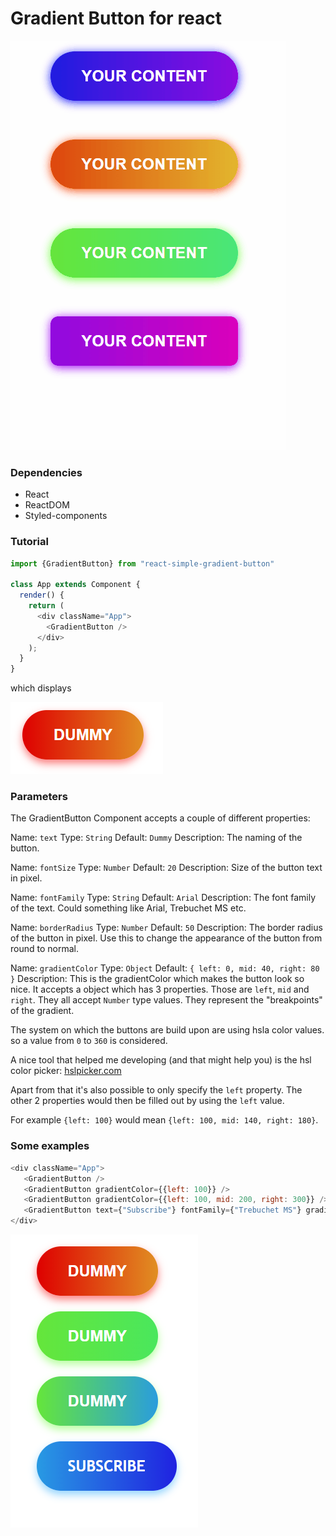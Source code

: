 # Gradient Button for react

![](gradientButton.gif)

### Dependencies
- React
- ReactDOM
- Styled-components

### Tutorial

```javascript
import {GradientButton} from "react-simple-gradient-button"

class App extends Component {
  render() {
    return (
      <div className="App">
        <GradientButton />
      </div>
    );
  }
}
```

which displays

![buttonTutorial](/readmeFiles/buttonTutorial.PNG)

### Parameters

The GradientButton Component accepts a couple of different properties:

Name: `text`
Type: `String`
Default: `Dummy`
Description: The naming of the button.

Name: `fontSize`
Type: `Number`
Default: `20`
Description: Size of the button text in pixel.

Name: `fontFamily`
Type: `String`
Default: `Arial`
Description: The font family of the text. Could something like Arial, Trebuchet MS etc.

Name: `borderRadius`
Type: `Number`
Default: `50`
Description: The border radius of the button in pixel. Use this to change the appearance of the button from round to normal.

Name: `gradientColor`
Type: `Object`
Default: `{
    left: 0,
    mid: 40,
    right: 80
}`
Description: This is the gradientColor which makes the button look so nice. It accepts a object which has 3 properties. Those are `left`, `mid` and `right`. They all accept `Number` type values. They represent the "breakpoints" of the gradient.

The system on which the buttons are build upon are using hsla color values. so a value from `0` to `360` is considered.

A nice tool that helped me developing (and that might help you) is the hsl color picker: [hslpicker.com](http://hslpicker.com/)

Apart from that it's also possible to only specify the `left` property. The other 2 properties would then be filled out by using the `left` value.

For example `{left: 100}` would mean `{left: 100, mid: 140, right: 180}`.

### Some examples
 ```javascript
 <div className="App">
    <GradientButton />
    <GradientButton gradientColor={{left: 100}} />
    <GradientButton gradientColor={{left: 100, mid: 200, right: 300}} />
    <GradientButton text={"Subscribe"} fontFamily={"Trebuchet MS"} gradientColor={{left: 200, mid: 250, right: 300}}/>
</div>
 ```

![buttonTutorial2](/readmeFiles/buttonTutorial2.PNG)
